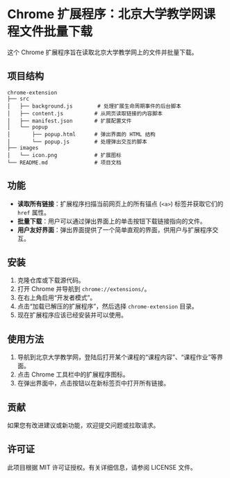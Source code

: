 # Chrome 扩展程序：北京大学教学网课程文件批量下载

这个 Chrome 扩展程序旨在读取北京大学教学网上的文件并批量下载。

## 项目结构

```
chrome-extension
├── src
│   ├── background.js        # 处理扩展生命周期事件的后台脚本
│   ├── content.js          # 从网页读取链接的内容脚本
│   ├── manifest.json       # 扩展配置文件
│   └── popup
│       ├── popup.html      # 弹出界面的 HTML 结构
│       └── popup.js        # 处理弹出交互的脚本
├── images
│   └── icon.png            # 扩展图标
└── README.md               # 项目文档
```

## 功能

- **读取所有链接**：扩展程序扫描当前网页上的所有锚点 (`<a>`) 标签并获取它们的 `href` 属性。
- **批量下载**：用户可以通过弹出界面上的单击按钮下载链接指向的文件。
- **用户友好界面**：弹出界面提供了一个简单直观的界面，供用户与扩展程序交互。

## 安装

1. 克隆仓库或下载源代码。
2. 打开 Chrome 并导航到 `chrome://extensions/`。
3. 在右上角启用“开发者模式”。
4. 点击“加载已解压的扩展程序”，然后选择 `chrome-extension` 目录。
5. 现在扩展程序应该已经安装并可以使用。

## 使用方法

1. 导航到北京大学教学网，登陆后打开某个课程的“课程内容”、“课程作业”等界面。
2. 点击 Chrome 工具栏中的扩展程序图标。
3. 在弹出界面中，点击按钮以在新标签页中打开所有链接。

## 贡献

如果您有改进建议或新功能，欢迎提交问题或拉取请求。

## 许可证

此项目根据 MIT 许可证授权。有关详细信息，请参阅 LICENSE 文件。